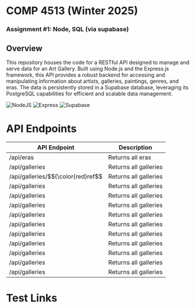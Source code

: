 # COMP 4513 (Winter 2025)
### Assignment #1: Node, SQL (via supabase)

## Overview
This repository houses the code for a RESTful API designed to manage and serve data for an Art Gallery.  Built using Node.js and the Express.js framework, this API provides a robust backend for accessing and manipulating information about artists, galleries, paintings, genres, and eras.  The data is persistently stored in a Supabase database, leveraging its PostgreSQL capabilities for efficient and scalable data management.

![NodeJS](https://badgen.net/static/NodeJS/22.11.0/green) ![Express](https://badgen.net/static/Express/4.21.2/blue) ![Supabase](https://badgen.net/static/Supabase/2.48.1/red) 
# API Endpoints

| API Endpoint  | Description |
| ------------- | ------------- |
| /api/eras  | Returns all eras  |
| /api/galleries  | Returns all galleries  |
| /api/galleries/$${\color{red}ref$$  | Returns all galleries  |
| /api/galleries  | Returns all galleries  |
| /api/galleries  | Returns all galleries  |
| /api/galleries  | Returns all galleries  |
| /api/galleries  | Returns all galleries  |
| /api/galleries  | Returns all galleries  |
| /api/galleries  | Returns all galleries  |
| /api/galleries  | Returns all galleries  |
| /api/galleries  | Returns all galleries  |
| /api/galleries  | Returns all galleries  |
| /api/galleries  | Returns all galleries  |


# Test Links
